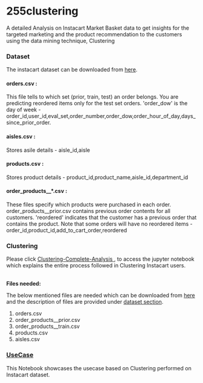# 255clustering
A detailed Analysis on Instacart Market Basket data to get insights for the targeted marketing and the product recommendation to the customers using the data mining technique, Clustering

<h3 id="dataset"> Dataset </h3>

The instacart dataset can be downloaded from <a href="https://www.instacart.com/datasets/grocery-shopping-2017">here</a>.

#### orders.csv : 
This file tells to which set (prior, train, test) an order belongs. You are predicting reordered items only for the test set orders. 'order_dow' is the day of week -  order_id,user_id,eval_set,order_number,order_dow,order_hour_of_day,days_since_prior_order.

#### aisles.csv : 
Stores asile details - aisle_id,aisle

#### products.csv : 
Stores product details - product_id,product_name,aisle_id,department_id

#### order_products__*.csv : 
These files specify which products were purchased in each order. order_products__prior.csv contains previous order contents for all customers. 'reordered' indicates that the customer has a previous order that contains the product. Note that some orders will have no reordered items - order_id,product_id,add_to_cart_order,reordered

### Clustering
Please click <a href="Clustering-Complete-Analysis.ipynb">Clustering-Complete-Analysis </a>, to access the jupyter notebook which explains the entire process followed in Clustering Instacart users.  <br> <br>

<b> Files needed: </b> <br>

The below mentioned files are needed which can be downloaded from <a href="https://www.instacart.com/datasets/grocery-shopping-2017">here</a> and the description of files are provided under <a href="#dataset">dataset section</a>. 
<ol>
  <li>orders.csv</li>
  <li>order_products__prior.csv</li>
  <li>order_products__train.csv</li>
  <li>products.csv</li>
  <li>aisles.csv</li>
</ol> 

<h3><a href="Clustering-usecase.ipynb"> UseCase </a></h3>
This Notebook showcases the usecase based on Clustering performed on Instacart dataset.
